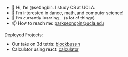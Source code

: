 - 👋 Hi, I’m @se0ngbin. I study CS at UCLA.
- 👀 I’m interested in dance, math, and computer science!
- 🌱 I’m currently learning... (a lot of things)
- 📫 How to reach me: parkseongbin@ucla.edu

Deployed Projects:
- Our take on 3d tetris: [blockbussin](https://lenchennychen.github.io/blockbussin/)
- Calculator using react: [calculator](https://se0ngbin.github.io/react-calculator/)
<!---
se0ngbin/se0ngbin is a ✨ special ✨ repository because its `README.md` (this file) appears on your GitHub profile.
You can click the Preview link to take a look at your changes.
--->
